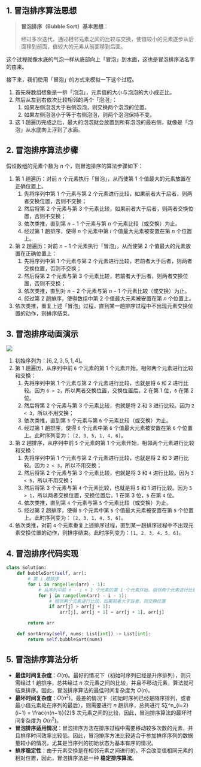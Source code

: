 ## 1. 冒泡排序算法思想

> **冒泡排序（Bubble Sort）基本思想**：
>
> 经过多次迭代，通过相邻元素之间的比较与交换，使值较小的元素逐步从后面移到前面，值较大的元素从前面移到后面。

这个过程就像水底的气泡一样从底部向上「冒泡」到水面，这也是冒泡排序法名字的由来。

接下来，我们使用「冒泡」的方式来模拟一下这个过程。

1. 首先将数组想象是一排「泡泡」，元素值的大小与泡泡的大小成正比。
2. 然后从左到右依次比较相邻的两个「泡泡」：
   1. 如果左侧泡泡大于右侧泡泡，则交换两个泡泡的位置。
   2. 如果左侧泡泡小于等于右侧泡泡，则两个泡泡保持不变。
3. 这 $1$ 趟遍历完成之后，最大的泡泡就会放置到所有泡泡的最右侧，就像是「泡泡」从水底向上浮到了水面。

## 2. 冒泡排序算法步骤

假设数组的元素个数为 $n$ 个，则冒泡排序的算法步骤如下：

1. 第 $1$ 趟遍历：对前 $n$ 个元素执行「冒泡」，从而使第 $1$ 个值最大的元素放置在正确位置上。
   1. 先将序列中第 $1$ 个元素与第 $2$ 个元素进行比较，如果前者大于后者，则两者交换位置，否则不交换；
   2. 然后将第 $2$ 个元素与第 $3$ 个元素比较，如果前者大于后者，则两者交换位置，否则不交换；
   3. 依次类推，直到第 $n - 1$ 个元素与第 $n$ 个元素比较（或交换）为止。
   4. 经过第 $1$ 趟排序，使得 $n$ 个元素中第 $i$ 个值最大元素被安置在第 $n$ 个位置上。
2. 第 $2$ 趟遍历：对前 $n - 1$ 个元素执行「冒泡」，从而使第 $2$ 个值最大的元素放置在正确位置上：
   1. 先将序列中第 $1$ 个元素与第 $2$ 个元素进行比较，若前者大于后者，则两者交换位置，否则不交换；
   2. 然后将第 $2$ 个元素与第 $3$ 个元素比较，若前者大于后者，则两者交换位置，否则不交换；
   3. 依次类推，直到对 $n - 2$ 个元素与第 $n - 1$ 个元素比较（或交换）为止。
   4. 经过第 $2$ 趟排序，使得数组中第 $2$ 个值最大元素被安置在第 $n$ 个位置上。
3. 依次类推，重复上述「冒泡」过程，直到某一趟排序过程中不出现元素交换位置的动作，则排序结束。

## 3. 冒泡排序动画演示

![](https://qcdn.itcharge.cn/images/20220812131649.gif)

1. 初始序列为：$[6, 2, 3, 5, 1, 4]$。
2. 第 $1$ 趟遍历，从序列中前 `6` 个元素的第 $1$ 个元素开始，相邻两个元素进行比较和交换：
   1. 先将序列中第 $1$ 个元素与第 $2$ 个元素进行比较，也就是将 `6` 和 $2$ 进行比较。因为 `6 > 2`，所以两者交换位置，交换位置后，$2$ 在第 $1$ 位，`6` 在第 $2$ 位。
   2. 然后将第 $2$ 个元素与第 $3$ 个元素比较，也就是将 $2$ 和 $3$ 进行比较。因为 `2 < 3`，所以不用交换；
   3. 依次类推，直到第 `5` 个元素与第 `6` 个元素比较（或交换）为止。
   4. 经过第 $1$ 趟排序，使得 `6` 个元素中第 `6` 个值最大元素被安置在第 `6` 个位置上。此时序列变为： `[2, 3, 5, 1, 4, 6]`。
3. 第 $2$ 趟排序，从序列中前 `5` 个元素的第 $1$ 个元素开始，相邻两个元素进行比较和交换：
   1. 先将序列中第 $1$ 个元素与第 $2$ 个元素进行比较，也就是将 $2$ 和 $3$ 进行比较。因为 `2 < 3`，所以不用交换；
   2. 然后将第 $2$ 个元素与第 $3$ 个元素比较，也就是将 $3$ 和 `4` 进行比较。因为 `3 < 5`，所以不用交换；
   3. 然后将第 $3$ 个元素与第 `4` 个元素比较，也就是将 `5` 和 $1$ 进行比较。因为 `5 > 1`，所以两者交换位置，交换位置后，$1$ 在第 $3$ 位，`5` 在第 `4` 位。
   4. 依次类推，直到第 `4` 个元素与第 `5` 个元素比较（或交换）为止。
   5. 经过第 $2$ 趟排序，使得 `5` 个元素中第 `5` 个值最大元素被安置在第 `5` 个位置上。此时序列变为： `[2, 3, 1, 4, 5, 6]`。
4. 依次类推，对前 `4` 个元素重复上述排序过程，直到某一趟排序过程中不出现元素交换位置的动作，则排序结束。此时序列变为：`[1, 2, 3, 4, 5, 6]`。

## 4. 冒泡排序代码实现

```python
class Solution:
    def bubbleSort(self, arr):
        # 第 i 趟排序
        for i in range(len(arr) - 1):
            # 从序列中前 n - i + 1 个元素的第 1 个元素开始，相邻两个元素进行比较
            for j in range(len(arr) - i - 1):
                # 相邻两个元素进行比较，如果前者大于后者，则交换位置
                if arr[j] > arr[j + 1]:
                    arr[j], arr[j + 1] = arr[j + 1], arr[j]

        return arr

    def sortArray(self, nums: List[int]) -> List[int]:
        return self.bubbleSort(nums)
```

## 5. 冒泡排序算法分析

- **最佳时间复杂度**：$O(n)$。最好的情况下（初始时序列已经是升序排列），则只需经过 $1$ 趟排序，总共经过 $n$ 次元素之间的比较，并且不移动元素，算法就可结束排序。因此，冒泡排序算法的最佳时间复杂度为 $O(n)$。
- **最坏时间复杂度**：$O(n^2)$。最差的情况下（初始时序列已经是降序排列，或者最小值元素处在序列的最后），则需要进行 $n$ 趟排序，总共进行 $∑^n_{i=2}(i−1) = \frac{n(n−1)}{2}$ 次元素之间的比较，因此，冒泡排序算法的最坏时间复杂度为 $O(n^2)$。
- **冒泡排序适用情况**：冒泡排序方法在排序过程中需要移动较多次数的元素，并且排序时间效率比较低。因此，冒泡排序方法比较适合于参加排序序列的数据量较小的情况，尤其是当序列的初始状态为基本有序的情况。
- **排序稳定性**：由于元素交换是在相邻元素之间进行的，不会改变值相同元素的相对位置，因此，冒泡排序法是一种 **稳定排序算法**。